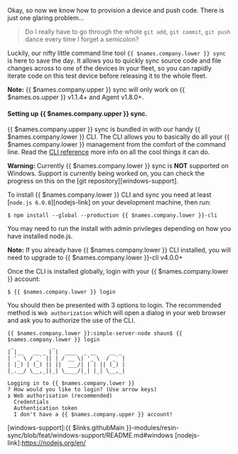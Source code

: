 Okay, so now we know how to provision a device and push code. There is just one glaring problem...
>Do I really have to go through the whole `git add`, `git commit`, `git push` dance every time I forget a semicolon?

Luckily, our nifty little command line tool `{{ $names.company.lower }} sync` is here to save the day. It allows you to quickly sync source code and file changes across to one of the devices in your fleet, so you can rapidly iterate code on this test device before releasing it to the whole fleet.

__Note:__ {{ $names.company.upper }} sync will only work on {{ $names.os.upper }} v1.1.4+
and Agent v1.8.0+.

#### Setting up {{ $names.company.upper }} sync.

{{ $names.company.upper }} sync is bundled in with our handy {{ $names.company.lower }} CLI. The CLI allows you to basically do all your {{ $names.company.lower }} management from the comfort of the command line. Read the [CLI reference][cli-ref-link] more info on all the cool things it can do.

__Warning:__ Currently {{ $names.company.lower }} sync is **NOT** supported on Windows. Support is currently being worked on, you can check the progress on this on the [git repository][windows-support].

To install {{ $names.company.lower }} CLI and sync you need at least [`node.js 6.0.0`][nodejs-link] on your development machine, then run:
```
$ npm install --global --production {{ $names.company.lower }}-cli
```
You may need to run the install with admin privileges depending on how you have installed node.js.

__Note:__ If you already have {{ $names.company.lower }} CLI installed, you will need to upgrade to {{ $names.company.lower }}-cli v4.0.0+

Once the CLI is installed globally, login with your {{ $names.company.lower }} account:
```
$ {{ $names.company.lower }} login
```
You should then be presented with 3 options to login. The recommended method is `Web authorization` which will open a dialog in your web browser and ask you to authorize the use of the CLI.
```
{{ $names.company.lower }}:simple-server-node shaun$ {{ $names.company.lower }} login
 _            _
| |__   __ _ | |  ____  _ __    __ _
| '_ \ / _` || | / __ \| '_ \  / _` |
| |_) | (_) || ||  ___/| | | || (_) |
|_.__/ \__,_||_| \____/|_| |_| \__,_|

Logging in to {{ $names.company.lower }}
? How would you like to login? (Use arrow keys)
❯ Web authorisation (recommended)
  Credentials
  Authentication token
  I don't have a {{ $names.company.upper }} account!
```

[cli-ref-link]:/tools/cli/
[windows-support]:{{ $links.githubMain }}-modules/resin-sync/blob/feat/windows-support/README.md#windows
[nodejs-link]:https://nodejs.org/en/
